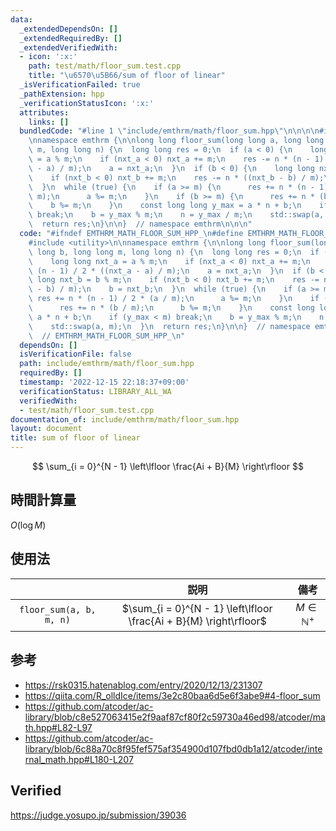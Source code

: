 ```yaml
---
data:
  _extendedDependsOn: []
  _extendedRequiredBy: []
  _extendedVerifiedWith:
  - icon: ':x:'
    path: test/math/floor_sum.test.cpp
    title: "\u6570\u5B66/sum of floor of linear"
  _isVerificationFailed: true
  _pathExtension: hpp
  _verificationStatusIcon: ':x:'
  attributes:
    links: []
  bundledCode: "#line 1 \"include/emthrm/math/floor_sum.hpp\"\n\n\n\n#include <utility>\n\
    \nnamespace emthrm {\n\nlong long floor_sum(long long a, long long b, long long\
    \ m, long long n) {\n  long long res = 0;\n  if (a < 0) {\n    long long nxt_a\
    \ = a % m;\n    if (nxt_a < 0) nxt_a += m;\n    res -= n * (n - 1) / 2 * ((nxt_a\
    \ - a) / m);\n    a = nxt_a;\n  }\n  if (b < 0) {\n    long long nxt_b = b % m;\n\
    \    if (nxt_b < 0) nxt_b += m;\n    res -= n * ((nxt_b - b) / m);\n    b = nxt_b;\n\
    \  }\n  while (true) {\n    if (a >= m) {\n      res += n * (n - 1) / 2 * (a /\
    \ m);\n      a %= m;\n    }\n    if (b >= m) {\n      res += n * (b / m);\n  \
    \    b %= m;\n    }\n    const long long y_max = a * n + b;\n    if (y_max < m)\
    \ break;\n    b = y_max % m;\n    n = y_max / m;\n    std::swap(a, m);\n  }\n\
    \  return res;\n}\n\n}  // namespace emthrm\n\n\n"
  code: "#ifndef EMTHRM_MATH_FLOOR_SUM_HPP_\n#define EMTHRM_MATH_FLOOR_SUM_HPP_\n\n\
    #include <utility>\n\nnamespace emthrm {\n\nlong long floor_sum(long long a, long\
    \ long b, long long m, long long n) {\n  long long res = 0;\n  if (a < 0) {\n\
    \    long long nxt_a = a % m;\n    if (nxt_a < 0) nxt_a += m;\n    res -= n *\
    \ (n - 1) / 2 * ((nxt_a - a) / m);\n    a = nxt_a;\n  }\n  if (b < 0) {\n    long\
    \ long nxt_b = b % m;\n    if (nxt_b < 0) nxt_b += m;\n    res -= n * ((nxt_b\
    \ - b) / m);\n    b = nxt_b;\n  }\n  while (true) {\n    if (a >= m) {\n     \
    \ res += n * (n - 1) / 2 * (a / m);\n      a %= m;\n    }\n    if (b >= m) {\n\
    \      res += n * (b / m);\n      b %= m;\n    }\n    const long long y_max =\
    \ a * n + b;\n    if (y_max < m) break;\n    b = y_max % m;\n    n = y_max / m;\n\
    \    std::swap(a, m);\n  }\n  return res;\n}\n\n}  // namespace emthrm\n\n#endif\
    \  // EMTHRM_MATH_FLOOR_SUM_HPP_\n"
  dependsOn: []
  isVerificationFile: false
  path: include/emthrm/math/floor_sum.hpp
  requiredBy: []
  timestamp: '2022-12-15 22:18:37+09:00'
  verificationStatus: LIBRARY_ALL_WA
  verifiedWith:
  - test/math/floor_sum.test.cpp
documentation_of: include/emthrm/math/floor_sum.hpp
layout: document
title: sum of floor of linear
---
```


$$
  \sum_{i = 0}^{N - 1} \left\lfloor \frac{Ai + B}{M} \right\rfloor
$$


## 時間計算量

$O(\log{M})$


## 使用法

||説明|備考|
|:--:|:--:|:--:|
|`floor_sum(a, b, m, n)`|$\sum_{i = 0}^{N - 1} \left\lfloor \frac{Ai + B}{M} \right\rfloor$|$M \in \mathbb{N}^+$|


## 参考

- https://rsk0315.hatenablog.com/entry/2020/12/13/231307
- https://qiita.com/R_olldIce/items/3e2c80baa6d5e6f3abe9#4-floor_sum
- https://github.com/atcoder/ac-library/blob/c8e527063415e2f9aaf87cf80f2c59730a46ed98/atcoder/math.hpp#L82-L97
- https://github.com/atcoder/ac-library/blob/6c88a70c8f95fef575af354900d107fbd0db1a12/atcoder/internal_math.hpp#L180-L207


## Verified

https://judge.yosupo.jp/submission/39036
